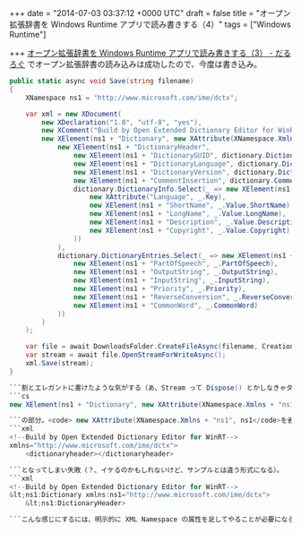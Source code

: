 
+++
date = "2014-07-03 03:37:12 +0000 UTC"
draft = false
title = "オープン拡張辞書を Windows Runtime アプリで読み書きする（4）"
tags = ["Windows Runtime"]

+++
<a href="https://blog.daruyanagi.jp/entry/2014/06/21/133254">オープン拡張辞書を Windows Runtime アプリで読み書きする（3） - だるろぐ</a> でオープン拡張辞書の読み込みは成功したので、今度は書き込み。
```cs
public static async void Save(string filename)
{
    XNamespace ns1 = "http://www.microsoft.com/ime/dctx";

    var xml = new XDocument(
        new XDeclaration("1.0", "utf-8", "yes"),
        new XComment("Build by Open Extended Dictionary Editor for WinRT"),
        new XElement(ns1 + "Dictionary", new XAttribute(XNamespace.Xmlns + "ns1", ns1),
            new XElement(ns1 + "DictionaryHeader",
                new XElement(ns1 + "DictionaryGUID", dictionary.DictionaryGuid),
                new XElement(ns1 + "DictionaryLanguage", dictionary.DictionaryLanguage),
                new XElement(ns1 + "DictionaryVersion", dictionary.DictionaryVersion),
                new XElement(ns1 + "CommentInsertion", dictionary.CommentInsertion),
                dictionary.DictionaryInfo.Select(_ => new XElement(ns1 + "DictionaryInfo",
                    new XAttribute("Language", _.Key),
                    new XElement(ns1 + "ShortName", _.Value.ShortName),
                    new XElement(ns1 + "LongName", _.Value.LongName),
                    new XElement(ns1 + "Description", _.Value.Description),
                    new XElement(ns1 + "Copyright", _.Value.Copyright)
                ))
            ),
            dictionary.DictionaryEntries.Select(_ => new XElement(ns1 + "DictionaryEntry",
                new XElement(ns1 + "PartOfSpeech", _.PartOfSpeech),
                new XElement(ns1 + "OutputString", _.OutputString),
                new XElement(ns1 + "InputString", _.InputString),
                new XElement(ns1 + "Priority", _.Priority),
                new XElement(ns1 + "ReverseConversion", _.ReverseConversion),
                new XElement(ns1 + "CommonWord", _.CommonWord)
            ))
        )
    );

    var file = await DownloadsFolder.CreateFileAsync(filename, CreationCollisionOption.GenerateUniqueName);
    var stream = await file.OpenStreamForWriteAsync();
    xml.Save(stream);
}

```割とエレガントに書けたような気がする（あ、Stream って Dispose() とかしなきゃダメなのかな……あとで調べてもう一度書き直そう）。ポイントは
```cs
new XElement(ns1 + "Dictionary", new XAttribute(XNamespace.Xmlns + "ns1", ns1),

```の部分。<code> new XAttribute(XNamespace.Xmlns + "ns1", ns1</code>を省くと
```xml
<!--Build by Open Extended Dictionary Editor for WinRT-->
xmlns="http://www.microsoft.com/ime/dctx">
    <dictionaryheader></dictionaryheader>

```となってしまい失敗（？、イケるのかもしれないけど、サンプルとは違う形式になる）。
```xml
<!--Build by Open Extended Dictionary Editor for WinRT-->
&lt;ns1:Dictionary xmlns:ns1="http://www.microsoft.com/ime/dctx">
    &lt;ns1:DictionaryHeader>

```こんな感じにするには、明示的に XML Namespace の属性を足してやることが必要になる。ちなみに開発のほうは共有コントラクトで選択テキストを辞書に追加……っていうところまではできたのだけど、ユーザーインターフェイスを作りこむのが面倒になって開発は止まってる。お盆休みに取り組むことにしよう。


